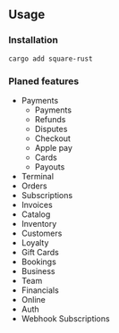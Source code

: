 ## Usage
### Installation
```
cargo add square-rust
```

### Planed features

- Payments
  - Payments
  - Refunds
  - Disputes
  - Checkout
  - Apple pay
  - Cards
  - Payouts
- Terminal
- Orders
- Subscriptions
- Invoices
- Catalog
- Inventory
- Customers
- Loyalty
- Gift Cards
- Bookings
- Business
- Team
- Financials
- Online
- Auth
- Webhook Subscriptions
